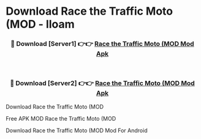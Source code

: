 # Download Race the Traffic Moto (MOD - lloam



<div align="center">
<h3>🔴 Download [Server1] 👉👉 <a href="https://momento.my/?title=Race_the_Traffic_Moto_(MOD">Race the Traffic Moto (MOD Mod Apk</a></h3><br>

<h3>🔴 Download [Server2] 👉👉 <a href="https://momento.my/?title=Race_the_Traffic_Moto_(MOD">Race the Traffic Moto (MOD Mod Apk</a></h3>
</div>



Download Race the Traffic Moto (MOD 

Free APK MOD Race the Traffic Moto (MOD 

Download Race the Traffic Moto (MOD Mod For Android
